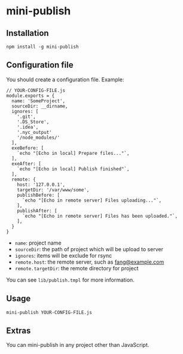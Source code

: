 # mini-publish
## Installation
```
npm install -g mini-publish
```

## Configuration file
You should create a configuration file. Example: 

```
// YOUR-CONFIG-FILE.js
module.exports = {
  name: 'SomeProject',
  sourceDir: __dirname,
  ignores: [
    '.git',
    '.DS_Store',
    '.idea',
    '.nyc_output'
    '/node_modules/'
  ],
  exeBefore: [
    `echo "[Echo in local] Prepare files..."`,
  ],
  exeAfter: [
    `echo "[Echo in local] Publish finished"`,
  ],
  remote: {
    host: '127.0.0.1',
    targetDir: '/var/www/some',
    publishBefore: [
      `echo "[Echo in remote server] Files uploading..."`,
    ],
    publishAfter: [
      `echo "[Echo in remote server] Files has been uploaded."`,
    ],
  }
}
```

* `name`: project name
* `sourceDir`: the path of project which will be upload to server
* `ignores`: items will be exclude for rsync
* `remote.host`: the remote server, such as fang@example.com
* `remote.targetDir`: the remote directory for project

You can see `lib/publish.tmpl` for more information.

## Usage
```
mini-publish YOUR-CONFIG-FILE.js
```

## Extras
You can mini-publish in any project other than JavaScript.
